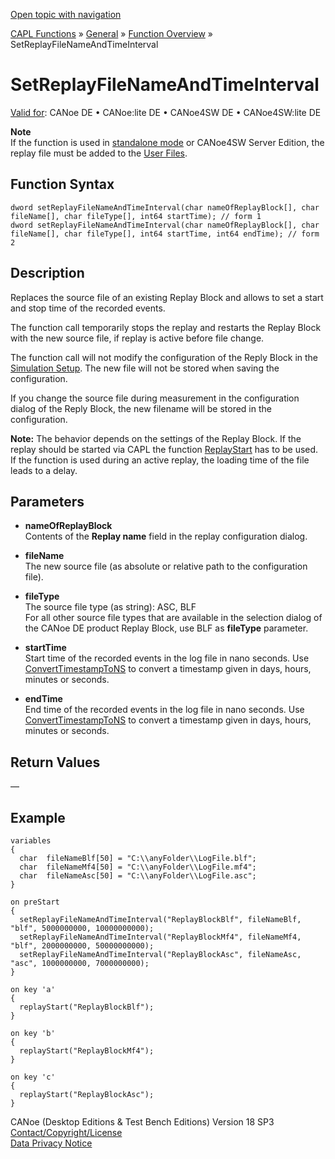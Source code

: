 [Open topic with navigation](../../../../../CANoeDEFamily.htm#Topics/CAPLFunctions/Other/Functions/CAPLfunctionSetReplayFileNameAndTimeInterval.md)

[CAPL Functions](../../CAPLfunctions.md) » [General](../CAPLGeneralStartPage.md) » [Function Overview](../CAPLfunctionsGeneralOverview.md) » SetReplayFileNameAndTimeInterval

# SetReplayFileNameAndTimeInterval

[Valid for](../../../Shared/FeatureAvailability.md): CANoe DE • CANoe:lite DE • CANoe4SW DE • CANoe4SW:lite DE

**Note**  
If the function is used in [standalone mode](../../../CANoeCANalyzer/RTSetup/StandaloneMode/StandaloneModeConcept.md) or CANoe4SW Server Edition, the replay file must be added to the [User Files](../../../CANoeCANalyzer/Ribbon/File/Options/Extensions/ExtensionsUserFiles.md).

## Function Syntax

```plaintext
dword setReplayFileNameAndTimeInterval(char nameOfReplayBlock[], char fileName[], char fileType[], int64 startTime); // form 1
dword setReplayFileNameAndTimeInterval(char nameOfReplayBlock[], char fileName[], char fileType[], int64 startTime, int64 endTime); // form 2
```

## Description

Replaces the source file of an existing Replay Block and allows to set a start and stop time of the recorded events.

The function call temporarily stops the replay and restarts the Replay Block with the new source file, if replay is active before file change.

The function call will not modify the configuration of the Reply Block in the [Simulation Setup](../../../CANoeCANalyzer/Windows/SimulationSetup/SimulationSetupWindow.md). The new file will not be stored when saving the configuration.

If you change the source file during measurement in the configuration dialog of the Reply Block, the new filename will be stored in the configuration.

**Note:** The behavior depends on the settings of the Replay Block. If the replay should be started via CAPL the function [ReplayStart](CAPLfunctionReplayStart.md) has to be used. If the function is used during an active replay, the loading time of the file leads to a delay.

## Parameters

- **nameOfReplayBlock**  
  Contents of the **Replay name** field in the replay configuration dialog.

- **fileName**  
  The new source file (as absolute or relative path to the configuration file).

- **fileType**  
  The source file type (as string): ASC, BLF  
  For all other source file types that are available in the selection dialog of the CANoe DE product Replay Block, use BLF as **fileType** parameter.

- **startTime**  
  Start time of the recorded events in the log file in nano seconds. Use [ConvertTimestampToNS](CAPLfunctionConvertTimestampToNS.md) to convert a timestamp given in days, hours, minutes or seconds.

- **endTime**  
  End time of the recorded events in the log file in nano seconds. Use [ConvertTimestampToNS](CAPLfunctionConvertTimestampToNS.md) to convert a timestamp given in days, hours, minutes or seconds.

## Return Values

—

## Example

```plaintext
variables
{
  char  fileNameBlf[50] = "C:\\anyFolder\\LogFile.blf";
  char  fileNameMf4[50] = "C:\\anyFolder\\LogFile.mf4";
  char  fileNameAsc[50] = "C:\\anyFolder\\LogFile.asc";
}

on preStart
{
  setReplayFileNameAndTimeInterval("ReplayBlockBlf", fileNameBlf, "blf", 5000000000, 10000000000);
  setReplayFileNameAndTimeInterval("ReplayBlockMf4", fileNameMf4, "blf", 2000000000, 50000000000);
  setReplayFileNameAndTimeInterval("ReplayBlockAsc", fileNameAsc, "asc", 1000000000, 7000000000);
}

on key 'a'
{
  replayStart("ReplayBlockBlf");
}

on key 'b'
{
  replayStart("ReplayBlockMf4");
}

on key 'c'
{
  replayStart("ReplayBlockAsc");
}
```

CANoe (Desktop Editions & Test Bench Editions) Version 18 SP3  
[Contact/Copyright/License](../../../Shared/ContactCopyrightLicense.md)  
[Data Privacy Notice](https://www.vector.com/int/en/company/get-info/privacy-policy/)
